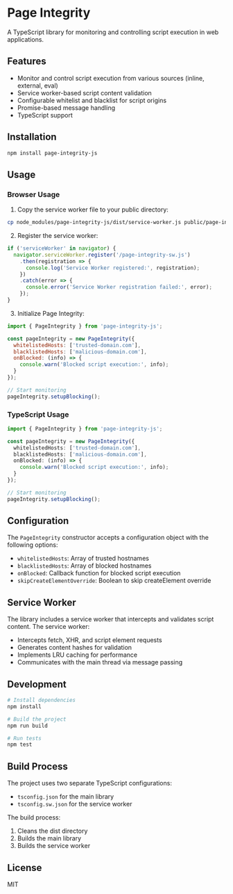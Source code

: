 # Page Integrity

A TypeScript library for monitoring and controlling script execution in web applications.

## Features

- Monitor and control script execution from various sources (inline, external, eval)
- Service worker-based script content validation
- Configurable whitelist and blacklist for script origins
- Promise-based message handling
- TypeScript support

## Installation

```bash
npm install page-integrity-js
```

## Usage

### Browser Usage

1. Copy the service worker file to your public directory:
```bash
cp node_modules/page-integrity-js/dist/service-worker.js public/page-integrity-sw.js
```

2. Register the service worker:

```javascript
if ('serviceWorker' in navigator) {
  navigator.serviceWorker.register('/page-integrity-sw.js')
    .then(registration => {
      console.log('Service Worker registered:', registration);
    })
    .catch(error => {
      console.error('Service Worker registration failed:', error);
    });
}
```

3. Initialize Page Integrity:

```javascript
import { PageIntegrity } from 'page-integrity-js';

const pageIntegrity = new PageIntegrity({
  whitelistedHosts: ['trusted-domain.com'],
  blacklistedHosts: ['malicious-domain.com'],
  onBlocked: (info) => {
    console.warn('Blocked script execution:', info);
  }
});

// Start monitoring
pageIntegrity.setupBlocking();
```

### TypeScript Usage

```typescript
import { PageIntegrity } from 'page-integrity-js';

const pageIntegrity = new PageIntegrity({
  whitelistedHosts: ['trusted-domain.com'],
  blacklistedHosts: ['malicious-domain.com'],
  onBlocked: (info) => {
    console.warn('Blocked script execution:', info);
  }
});

// Start monitoring
pageIntegrity.setupBlocking();
```

## Configuration

The `PageIntegrity` constructor accepts a configuration object with the following options:

- `whitelistedHosts`: Array of trusted hostnames
- `blacklistedHosts`: Array of blocked hostnames
- `onBlocked`: Callback function for blocked script execution
- `skipCreateElementOverride`: Boolean to skip createElement override

## Service Worker

The library includes a service worker that intercepts and validates script content. The service worker:

- Intercepts fetch, XHR, and script element requests
- Generates content hashes for validation
- Implements LRU caching for performance
- Communicates with the main thread via message passing

## Development

```bash
# Install dependencies
npm install

# Build the project
npm run build

# Run tests
npm test
```

## Build Process

The project uses two separate TypeScript configurations:
- `tsconfig.json` for the main library
- `tsconfig.sw.json` for the service worker

The build process:
1. Cleans the dist directory
2. Builds the main library
3. Builds the service worker

## License

MIT